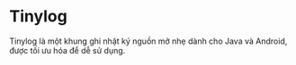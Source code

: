# Tinylog
Tinylog là một khung ghi nhật ký nguồn mở nhẹ dành cho Java và Android, được tối ưu hóa để dễ sử dụng.